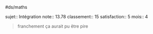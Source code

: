 #ds/maths

sujet:: Intégration
note:: 13.78
classement:: 15
satisfaction:: 5
mois:: 4

> franchement ça aurait pu être pire


